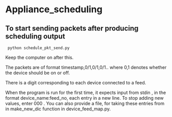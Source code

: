 # Appliance_scheduling

## To start sending packets after producing scheduling output

``` python schedule_pkt_send.py```

Keep the computer on after this. 

The packets are of format timestamp,0/1,0/1,0/1.. where 0,1 denotes whether the device should be on or off.

There is a digit corresponding to each device connected to a feed.

When the program is run for the first time, it expects input from stdin , in the format device_name:feed_no, each entry in a new line. To stop adding new values, enter 000 . You can also provide a file, for taking these entries from in make_new_dic function in device_feed_map.py.
